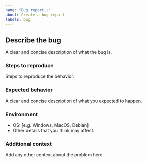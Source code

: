 ```yaml
---
name: "Bug report ⚠️"
about: Create a bug report
labels: bug
---
```


## Describe the bug

A clear and concise description of what the bug is.

### Steps to reproduce

Steps to reproduce the behavior.

### Expected behavior

A clear and concise description of what you expected to happen.

### Environment

- OS: [e.g. Windows, MacOS, Debian]
- Other details that you think may affect.

### Additional context

Add any other context about the problem here.
